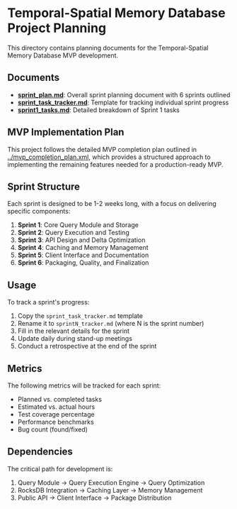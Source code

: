 # Temporal-Spatial Memory Database Project Planning

This directory contains planning documents for the Temporal-Spatial Memory Database MVP development.

## Documents

- **[sprint_plan.md](sprint_plan.md)**: Overall sprint planning document with 6 sprints outlined
- **[sprint_task_tracker.md](sprint_task_tracker.md)**: Template for tracking individual sprint progress
- **[sprint1_tasks.md](sprint1_tasks.md)**: Detailed breakdown of Sprint 1 tasks

## MVP Implementation Plan

This project follows the detailed MVP completion plan outlined in [../mvp_completion_plan.xml](../mvp_completion_plan.xml), which provides a structured approach to implementing the remaining features needed for a production-ready MVP.

## Sprint Structure

Each sprint is designed to be 1-2 weeks long, with a focus on delivering specific components:

1. **Sprint 1**: Core Query Module and Storage
2. **Sprint 2**: Query Execution and Testing
3. **Sprint 3**: API Design and Delta Optimization
4. **Sprint 4**: Caching and Memory Management
5. **Sprint 5**: Client Interface and Documentation
6. **Sprint 6**: Packaging, Quality, and Finalization

## Usage

To track a sprint's progress:

1. Copy the `sprint_task_tracker.md` template
2. Rename it to `sprintN_tracker.md` (where N is the sprint number)
3. Fill in the relevant details for the sprint
4. Update daily during stand-up meetings
5. Conduct a retrospective at the end of the sprint

## Metrics

The following metrics will be tracked for each sprint:

- Planned vs. completed tasks
- Estimated vs. actual hours
- Test coverage percentage
- Performance benchmarks
- Bug count (found/fixed)

## Dependencies

The critical path for development is:

1. Query Module → Query Execution Engine → Query Optimization
2. RocksDB Integration → Caching Layer → Memory Management
3. Public API → Client Interface → Package Distribution 